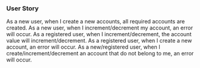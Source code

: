 ### User Story
As a new user, when I create a new accounts, all required accounts are created.
As a new user, when I increment/decrement my account, an error will occur.
As a registered user, when I increment/decrement, the account value will increment/decrement.
As a registered user, when I create a new account, an error will occur.
As a new/registered user, when I create/increment/decrement an account that do not belong to me, an error will occur.
